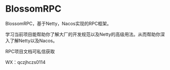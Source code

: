 # BlossomRPC
BlossomRPC，基于Netty，Nacos实现的RPC框架。

学习当前项目能帮助你了解大厂的开发规范以及Netty的高级用法。从而帮助你深入了解Netty以及Nacos。

RPC项目文档可私信获取

WX：qczjhczs0114

